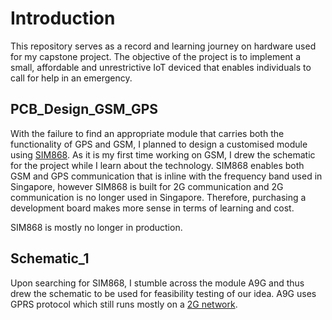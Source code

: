 # Introduction
This repository serves as a record and learning journey on hardware used for my capstone project. The objective of the project is to implement a small, affordable and unrestrictive IoT deviced that enables individuals to call for help in an emergency.

## PCB_Design_GSM_GPS
With the failure to find an appropriate module that carries both the functionality of GPS and GSM, I planned to design a customised module using [SIM868](https://www.alibaba.com/product-detail/SIM868-Signal-Circuits-GSM-GPS-GNSS_1600272320629.html). As it is my first time working on GSM, I drew the schematic for the project while I learn about the technology. SIM868 enables both GSM and GPS communication that is inline with the frequency band used in Singapore, however SIM868 is built for 2G communication and 2G communication is no longer used in Singapore. Therefore, purchasing a development board makes more sense in terms of learning and cost.

SIM868 is mostly no longer in production.

## Schematic_1
Upon searching for SIM868, I stumble across the module A9G and thus drew the schematic to be used for feasibility testing of our idea. A9G uses GPRS protocol which still runs mostly on a [2G network](https://tinyurl.com/mwhuy22j). 